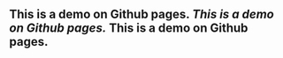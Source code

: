 This is a demo on Github pages.
*This is a demo on Github pages.*
**This is a demo on Github pages.**
--------------------------------
